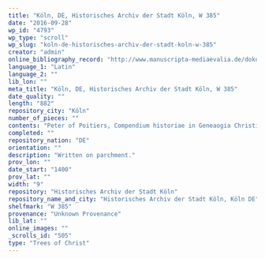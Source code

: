 ```yaml
---
title: "Köln, DE, Historisches Archiv der Stadt Köln, W 385"
date: "2016-09-28"
wp_id: "4793"
wp_type: "scroll"
wp_slug: "koln-de-historisches-archiv-der-stadt-koln-w-385"
creator: "admin"
online_bibliography_record: "http://www.manuscripta-mediaevalia.de/dokumente/html/hsk0089"
language_1: "Latin"
language_2: ""
lib_lon: ""
meta_title: "Köln, DE, Historisches Archiv der Stadt Köln, W 385"
date_quality: ""
length: "882"
repository_city: "Köln"
number_of_pieces: ""
contents: "Peter of Poitiers, Compendium historiae in Geneaogia Christi."
completed: ""
repository_nation: "DE"
orientation: ""
description: "Written on parchment."
prov_lon: ""
date_start: "1400"
prov_lat: ""
width: "9"
repository: "Historisches Archiv der Stadt Köln"
repository_name_and_city: "Historisches Archiv der Stadt Köln, Köln DE"
shelfmark: "W 385"
provenance: "Unknown Provenance"
lib_lat: ""
online_images: ""
_scrolls_id: "505"
type: "Trees of Christ"
---
```



